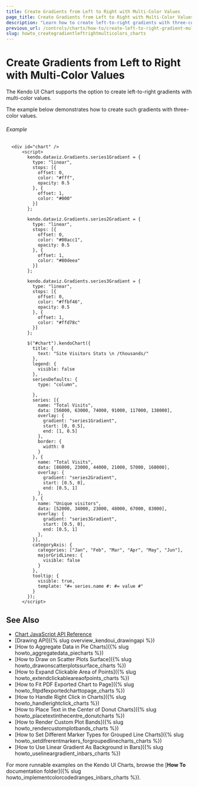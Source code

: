 ```yaml
---
title: Create Gradients from Left to Right with Multi-Color Values
page_title: Create Gradients from Left to Right with Multi-Color Values | Kendo UI Charts
description: "Learn how to create left-to-right gradients with three-color values in a Kendo UI Chart."
previous_url: /controls/charts/how-to/create-left-to-right-gradient-multi-color-values
slug: howto_creategradientleftrightmulticolors_charts
---
```


# Create Gradients from Left to Right with Multi-Color Values

The Kendo UI Chart supports the option to create left-to-right gradients with multi-color values.

The example below demonstrates how to create such gradients with three-color values.

###### Example

```dojo
  <div id="chart" />
      <script>
        kendo.dataviz.Gradients.series1Gradient = {
          type: "linear",
          stops: [{
            offset: 0,
            color: "#fff",
            opacity: 0.5
          }, {
            offset: 1,
            color: "#000"
          }]
        };

        kendo.dataviz.Gradients.series2Gradient = {
          type: "linear",
          stops: [{
            offset: 0,
            color: "#00acc1",
            opacity: 0.5
          }, {
            offset: 1,
            color: "#80deea"
          }]
        };

        kendo.dataviz.Gradients.series3Gradient = {
          type: "linear",
          stops: [{
            offset: 0,
            color: "#ffbf46",
            opacity: 0.5
          }, {
            offset: 1,
            color: "#ffd78c"
          }]
        };

        $("#chart").kendoChart({
          title: {
            text: "Site Visitors Stats \n /thousands/"
          },
          legend: {
            visible: false
          },
          seriesDefaults: {
            type: "column",

          },
          series: [{
            name: "Total Visits",
            data: [56000, 63000, 74000, 91000, 117000, 138000],
            overlay: {
              gradient: "series1Gradient",
              start: [0, 0.5],
              end: [1, 0.5]
            },
            border: {
              width: 0
            }
          }, {
            name: "Total Visits",
            data: [86000, 23000, 44000, 21000, 57000, 168000],
            overlay: {
              gradient: "series2Gradient",
              start: [0.5, 0],
              end: [0.5, 1]
            },
          }, {
            name: "Unique visitors",
            data: [52000, 34000, 23000, 48000, 67000, 83000],
            overlay: {
              gradient: "series3Gradient",
              start: [0.5, 0],
              end: [0.5, 1]
            },
          }],         
          categoryAxis: {
            categories: ["Jan", "Feb", "Mar", "Apr", "May", "Jun"],
            majorGridLines: {
              visible: false
            }
          },
          tooltip: {
            visible: true,
            template: "#= series.name #: #= value #"
          }
        });
      </script>
```

## See Also

* [Chart JavaScript API Reference](/api/javascript/dataviz/ui/chart)
* [Drawing API]({% slug overview_kendoui_drawingapi %})
* [How to Aggregate Data in Pie Charts]({% slug howto_aggregatedata_piecharts %})
* [How to Draw on Scatter Plots Surface]({% slug howto_drawonscatterplotssurface_charts %})
* [How to Expand Clickable Area of Points]({% slug howto_extendclickableareaofpoints_charts %})
* [How to Fit PDF Exported Chart to Page]({% slug howto_fitpdfexportedcharttopage_charts %})
* [How to Handle Right Click in Charts]({% slug howto_handlerightclick_charts %})
* [How to Place Text in the Center of Donut Charts]({% slug howto_placetextinthecentre_donutcharts %})
* [How to Render Custom Plot Bands]({% slug howto_rendercustomplotbands_charts %})
* [How to Set Different Marker Types for Grouped Line Charts]({% slug howto_setdifrerentmarkers_forgroupedlinecharts_charts %})
* [How to Use Linear Gradient As Background in Bars]({% slug howto_uselineargradient_inbars_charts %})

For more runnable examples on the Kendo UI Charts, browse the [**How To** documentation folder]({% slug howto_implementcolorcodedranges_inbars_charts %}).

